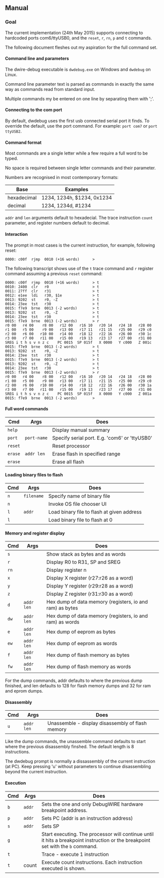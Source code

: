 Manual
------

### Goal

The current implementation (24th May 2015) supports connecting to hardcoded
ports com6/ttyUSB0, and the `reset`, `r`, `rn`, `p` and `t` commands.

The following document fleshes out my aspiration for the full command set.


#### Command line and parameters

The dwire-debug executable is `dwdebug.exe` on Windows and `dwdebug` on Linux.

Command line parameter text is parsed as commands in exactly the same way as
commands read from standard input.

Multiple commands my be entered on one line by separating them with ';'.

#### Connecting to the com port

By default, dwdebug uses the first usb connected serial port it finds. To
override the default, use the port command. For example: `port com7` or
`port ttyUSB2`.


#### Command format

Most commands are a single letter while a few require a full word to be typed.

No space is required between single letter commands and their parameter.

Numbers are recognised in most contemporary formats:

Base         |  Examples
---          |  ---
hexadecimal  |  1234, 1234h, $1234, 0x1234
decimal      |  1234, 1234d, #1234

`addr` and `len` arguments default to hexadecial. The trace instruction
`count` parameter, and register numbers default to decimal.


#### Interaction

The prompt in most cases is the current instruction, for example, following
reset:

````
0000: c00f  rjmp  0010 (+16 words)      >
````

The following transcript shows use of the `t` trace command and `r` register
command assuming a previous `reset` command:

````
0000: c00f  rjmp  0010 (+16 words)      > t
0010: 2400  clr   r0                    > t
0011: 27ff  clr   r31                   > t
0012: e1ee  ldi   r30, $1e              > t
0013: 9202  st    r0, -Z                > t
0014: 23ee  tst   r30                   > t
0015: f7e9  brne  0013 (-2 words)       > t
0013: 9202  st    r0, -Z                > t
0014: 23ee  tst   r30                   > t
0015: f7e9  brne  0013 (-2 words)       > r
r0 00   r4 00    r8 00   r12 00   r16 10   r20 14   r24 18   r28 00
r1 00   r5 00    r9 00   r13 00   r17 11   r21 15   r25 00   r29 c0
r2 00   r6 00   r10 00   r14 00   r18 12   r22 16   r26 00   r30 1c
r3 00   r7 00   r11 00   r15 00   r19 13   r23 17   r27 00   r31 00
SREG i t h s v n z c    PC 0015  SP 015f   X 0000   Y c000   Z 001c
0015: f7e9  brne  0013 (-2 words)       > t
0013: 9202  st    r0, -Z                > t
0014: 23ee  tst   r30                   > t
0015: f7e9  brne  0013 (-2 words)       > t
0013: 9202  st    r0, -Z                > t
0014: 23ee  tst   r30                   > t
0015: f7e9  brne  0013 (-2 words)       > r
r0 00   r4 00    r8 00   r12 00   r16 10   r20 14   r24 18   r28 00
r1 00   r5 00    r9 00   r13 00   r17 11   r21 15   r25 00   r29 c0
r2 00   r6 00   r10 00   r14 00   r18 12   r22 16   r26 00   r30 1a
r3 00   r7 00   r11 00   r15 00   r19 13   r23 17   r27 00   r31 00
SREG i t h s v n z c    PC 0015  SP 015f   X 0000   Y c000   Z 001a
0015: f7e9  brne  0013 (-2 words)       >
````

#### Full word commands

Cmd     | Args        | Does
---     | ---         | ---
`help`  |             | Display manual summary
`port`  | `port-name` | Specify serial port. E.g. 'com6' or 'ttyUSB0'
`reset` |             | Reset processor
`erase` | `addr len`  | Erase flash in specified range
`erase` |             | Erase all flash


#### Loading binary files to flash

Cmd | Args       | Does
--- | ---        | ---
`n` | `filename` | Specify name of binary file
`n` |            | Invoke OS file chooser UI
`l` | `addr`     | Load binary file to flash at given address
`l` |            | Load binary file to flash at 0


#### Memory and register display

Cmd  | Args       | Does
---  | ---        | ---
`s`  |            | Show stack as bytes and as words
`r`  |            | Display R0 to R31, SP and SREG
`rn` |            | Display register n
`x`  |            | Display X register (r27:r26 as a word)
`y`  |            | Display Y register (r29:r28 as a word)
`z`  |            | Display Z register (r31:r30 as a word)
`d`  | `addr len` | Hex dump of data memory (registers, io and ram) as bytes
`dw` | `addr len` | Hex dump of data memory (registers, io and ram) as words
`e`  | `addr len` | Hex dump of eeprom as bytes
`ew` | `addr len` | Hex dump of eeprom as words
`f`  | `addr len` | Hex dump of flash memory as bytes
`fw` | `addr len` | Hex dump of flash memory as words

For the dump commands, addr defaults to where the previous dump finished, and
len defaults to 128 for flash memory dumps and 32 for ram and eprom dumps.


#### Disassembly

Cmd | Args       | Does
--- | ---        | ---
`u` | `addr len` | Unassemble - display disassembly of flash memory

Like the dump commands, the unassemble command defaults to start where the
previous disassembly finshed. The default length is 8 instructions.

The dwdebug prompt is normally a dissassembly of the current instruction (at PC).
Keep pressing 'u' without parameters to continue disassembling beyond the current
instruction.


#### Execution

Cmd | Args   | Does
--- | ---    | ---
`b` | `addr` | Sets the one and only DebugWIRE hardware breakpoint address.
`p` | `addr` | Sets PC (addr is an instruction address)
`s` | `addr` | Sets SP
`g` |        | Start executing. The processor will continue until it hits a breakpoint instruction or the breakpoint set with the `b` command.
`t` |        | Trace - execute 1 instruction
`t` | count  | Execute count instructions. Each instruction executed is shown.


